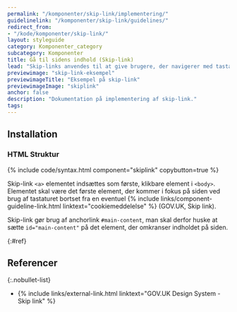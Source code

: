 ```yaml
---
permalink: "/komponenter/skip-link/implementering/"
guidelinelink: "/komponenter/skip-link/guidelines/"
redirect_from:
- "/kode/komponenter/skip-link/"
layout: styleguide
category: Komponenter_category
subcategory: Komponenter
title: Gå til sidens indhold (Skip-link)
lead: "Skip-links anvendes til at give brugere, der navigerer med tastatur, en bedre oplevelse. Brugerens første tryk på tab-tasten vil få et skjult link til at komme frem, der lader brugeren skippe menuen og gå direkte til sidens indhold."
previewimage: "skip-link-eksempel"
previewimageTitle: "Eksempel på skip-link"
previewimageImage: "skiplink"
anchor: false
description: "Dokumentation på implementering af skip-link."
tags: 
---
```


## Installation

### HTML Struktur

{% include code/syntax.html component="skiplink" copybutton=true %}

Skip-link `<a>` elementet indsættes som første, klikbare element i `<body>`. Elementet skal være det første element, der kommer i fokus på siden ved brug af tastaturet bortset fra en eventuel {% include links/component-guideline-link.html linktext="cookiemeddelelse" %} (GOV.UK, Skip link).

Skip-link gør brug af anchorlink `#main-content`, man skal derfor huske at sætte `id="main-content"` på det element, der omkranser indholdet på siden.

{:#ref}
## Referencer

{:.nobullet-list}
- {% include links/external-link.html linktext="GOV.UK Design System - Skip link" %}